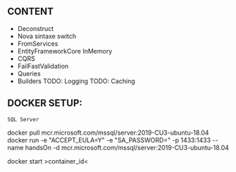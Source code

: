 ## CONTENT
- Deconstruct
- Nova sintaxe switch
- FromServices
- EntityFrameworkCore InMemory
- CQRS
- FailFastValidation
- Queries
- Builders
TODO: Logging
TODO: Caching

## DOCKER SETUP:
    SQL Server

docker pull mcr.microsoft.com/mssql/server:2019-CU3-ubuntu-18.04
docker run -e "ACCEPT_EULA=Y" -e "SA_PASSWORD=" -p 1433:1433 --name handsOn -d mcr.microsoft.com/mssql/server:2019-CU3-ubuntu-18.04

docker start >container_id<
